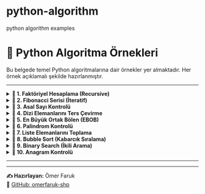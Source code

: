 # python-algorithm
python algorithm examples

<h1>🧠 Python Algoritma Örnekleri</h1>

<p>Bu belgede temel Python algoritmalarına dair örnekler yer almaktadır. Her örnek açıklamalı şekilde hazırlanmıştır.</p>

<hr>

<details>
  <summary><strong>🔁 1. Faktöriyel Hesaplama (Recursive)</strong></summary>

  <pre><code class="language-python">
def faktoriyel(n):
    if n == 0 or n == 1:
        return 1
    return n * faktoriyel(n - 1)

print(faktoriyel(5))  # Çıktı: 120
  </code></pre>
</details>

<details>
  <summary><strong>🔁 2. Fibonacci Serisi (İteratif)</strong></summary>

  <pre><code class="language-python">
def fibonacci(n):
    a, b = 0, 1
    for _ in range(n):
        print(a, end=" ")
        a, b = b, a + b

fibonacci(10)  # Çıktı: 0 1 1 2 3 5 8 13 21 34
  </code></pre>
</details>

<details>
  <summary><strong>🔁 3. Asal Sayı Kontrolü</strong></summary>

  <pre><code class="language-python">
def asal_mi(sayi):
    if sayi <= 1:
        return False
    for i in range(2, int(sayi ** 0.5) + 1):
        if sayi % i == 0:
            return False
    return True

print(asal_mi(13))  # Çıktı: True
  </code></pre>
</details>

<details>
  <summary><strong>🔁 4. Dizi Elemanlarını Ters Çevirme</strong></summary>

  <pre><code class="language-python">
def ters_cevir(liste):
    return liste[::-1]

print(ters_cevir([1, 2, 3, 4]))  # Çıktı: [4, 3, 2, 1]
  </code></pre>
</details>

<details>
  <summary><strong>🔁 5. En Büyük Ortak Bölen (EBOB)</strong></summary>

  <pre><code class="language-python">
def ebob(a, b):
    while b:
        a, b = b, a % b
    return a

print(ebob(24, 36))  # Çıktı: 12
  </code></pre>
</details>

<details>
  <summary><strong>🔁 6. Palindrom Kontrolü</strong></summary>

  <pre><code class="language-python">
def palindrom_mu(metin):
    return metin == metin[::-1]

print(palindrom_mu("kayak"))  # Çıktı: True
  </code></pre>
</details>

<details>
  <summary><strong>🔁 7. Liste Elemanlarını Toplama</strong></summary>

  <pre><code class="language-python">
def toplam(liste):
    return sum(liste)

print(toplam([1, 2, 3, 4]))  # Çıktı: 10
  </code></pre>
</details>

<details>
  <summary><strong>🔁 8. Bubble Sort (Kabarcık Sıralama)</strong></summary>

  <pre><code class="language-python">
def bubble_sort(liste):
    n = len(liste)
    for i in range(n):
        for j in range(0, n-i-1):
            if liste[j] > liste[j+1]:
                liste[j], liste[j+1] = liste[j+1], liste[j]
    return liste

print(bubble_sort([5, 2, 9, 1]))  # Çıktı: [1, 2, 5, 9]
  </code></pre>
</details>

<details>
  <summary><strong>🔁 9. Binary Search (İkili Arama)</strong></summary>

  <pre><code class="language-python">
def binary_search(liste, hedef):
    low = 0
    high = len(liste) - 1

    while low <= high:
        mid = (low + high) // 2
        if liste[mid] == hedef:
            return mid
        elif liste[mid] < hedef:
            low = mid + 1
        else:
            high = mid - 1
    return -1

print(binary_search([1, 3, 5, 7, 9], 5))  # Çıktı: 2
  </code></pre>
</details>

<details>
  <summary><strong>🔁 10. Anagram Kontrolü</strong></summary>

  <pre><code class="language-python">
def anagram_mi(s1, s2):
    return sorted(s1) == sorted(s2)

print(anagram_mi("elma", "amel"))  # Çıktı: True
  </code></pre>
</details>

<hr>

<hr>

<p><strong>✍️ Hazırlayan:</strong> Ömer Faruk<br>
📁 <a href="https://github.com/omerfaruk-shp" target="_blank">GitHub: omerfaruk-shp</a></p>

